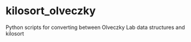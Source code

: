 # kilosort_olveczky
Python scripts for converting between Olveczky Lab data structures and kilosort
